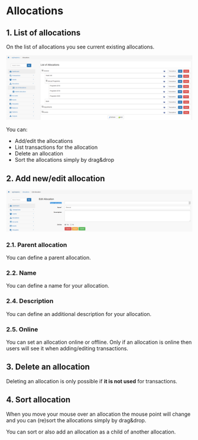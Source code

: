 # Allocations

## 1. List of allocations

On the list of allocations you see current existing allocations.

![List of allocations](../../.gitbook/assets/allocations%20%281%29.png)

You can:

* Add/edit the allocations
* List transactions for the allocation
* Delete an allocation
* Sort the allocations simply by drag&drop

## 2. Add new/edit allocation

![Creation of new allocation](../../.gitbook/assets/allocations_edit%20%281%29.png)

### 2.1. Parent allocation

You can define a parent allocation.

### 2.2. Name

You can define a name for your allocation.

### 2.4. Description

You can define an additional description for your allocation.

### 2.5. Online

You can set an allocation online or offline. Only if an allocation is online then users will see it when adding/editing transactions.

## 3. Delete an allocation

Deleting an allocation is only possible if **it is not used** for transactions.

## 4. Sort allocation

When you move your mouse over an allocation the mouse point will change and you can \(re\)sort the allocations simply by drag&drop.

You can sort or also add an allocation as a child of another allocation.

